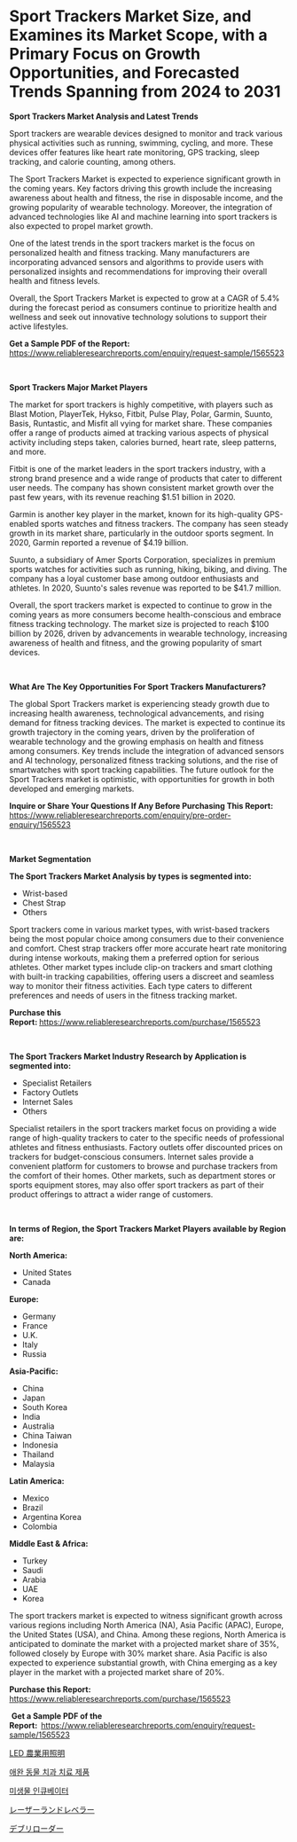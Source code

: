 <p><h1>Sport Trackers Market Size, and Examines its Market Scope, with a Primary Focus on Growth Opportunities, and Forecasted Trends Spanning from 2024 to 2031</h1></p><p><strong>Sport Trackers Market Analysis and Latest Trends</strong></p>
<p><p>Sport trackers are wearable devices designed to monitor and track various physical activities such as running, swimming, cycling, and more. These devices offer features like heart rate monitoring, GPS tracking, sleep tracking, and calorie counting, among others.</p><p>The Sport Trackers Market is expected to experience significant growth in the coming years. Key factors driving this growth include the increasing awareness about health and fitness, the rise in disposable income, and the growing popularity of wearable technology. Moreover, the integration of advanced technologies like AI and machine learning into sport trackers is also expected to propel market growth.</p><p>One of the latest trends in the sport trackers market is the focus on personalized health and fitness tracking. Many manufacturers are incorporating advanced sensors and algorithms to provide users with personalized insights and recommendations for improving their overall health and fitness levels.</p><p>Overall, the Sport Trackers Market is expected to grow at a CAGR of 5.4% during the forecast period as consumers continue to prioritize health and wellness and seek out innovative technology solutions to support their active lifestyles.</p></p>
<p><strong>Get a Sample PDF of the Report:&nbsp;</strong> <a href="https://www.reliableresearchreports.com/enquiry/request-sample/1565523">https://www.reliableresearchreports.com/enquiry/request-sample/1565523</a></p>
<p>&nbsp;</p>
<p><strong>Sport Trackers Major Market Players</strong></p>
<p><p>The market for sport trackers is highly competitive, with players such as Blast Motion, PlayerTek, Hykso, Fitbit, Pulse Play, Polar, Garmin, Suunto, Basis, Runtastic, and Misfit all vying for market share. These companies offer a range of products aimed at tracking various aspects of physical activity including steps taken, calories burned, heart rate, sleep patterns, and more.</p><p>Fitbit is one of the market leaders in the sport trackers industry, with a strong brand presence and a wide range of products that cater to different user needs. The company has shown consistent market growth over the past few years, with its revenue reaching $1.51 billion in 2020.</p><p>Garmin is another key player in the market, known for its high-quality GPS-enabled sports watches and fitness trackers. The company has seen steady growth in its market share, particularly in the outdoor sports segment. In 2020, Garmin reported a revenue of $4.19 billion.</p><p>Suunto, a subsidiary of Amer Sports Corporation, specializes in premium sports watches for activities such as running, hiking, biking, and diving. The company has a loyal customer base among outdoor enthusiasts and athletes. In 2020, Suunto's sales revenue was reported to be $41.7 million.</p><p>Overall, the sport trackers market is expected to continue to grow in the coming years as more consumers become health-conscious and embrace fitness tracking technology. The market size is projected to reach $100 billion by 2026, driven by advancements in wearable technology, increasing awareness of health and fitness, and the growing popularity of smart devices.</p></p>
<p>&nbsp;</p>
<p><strong>What Are The Key Opportunities For Sport Trackers Manufacturers?</strong></p>
<p><p>The global Sport Trackers market is experiencing steady growth due to increasing health awareness, technological advancements, and rising demand for fitness tracking devices. The market is expected to continue its growth trajectory in the coming years, driven by the proliferation of wearable technology and the growing emphasis on health and fitness among consumers. Key trends include the integration of advanced sensors and AI technology, personalized fitness tracking solutions, and the rise of smartwatches with sport tracking capabilities. The future outlook for the Sport Trackers market is optimistic, with opportunities for growth in both developed and emerging markets.</p></p>
<p><strong>Inquire or Share Your Questions If Any Before Purchasing This Report:</strong> <a href="https://www.reliableresearchreports.com/enquiry/pre-order-enquiry/1565523">https://www.reliableresearchreports.com/enquiry/pre-order-enquiry/1565523</a></p>
<p>&nbsp;</p>
<p><strong>Market Segmentation</strong></p>
<p><strong>The Sport Trackers Market Analysis by types is segmented into:</strong></p>
<p><ul><li>Wrist-based</li><li>Chest Strap</li><li>Others</li></ul></p>
<p><p>Sport trackers come in various market types, with wrist-based trackers being the most popular choice among consumers due to their convenience and comfort. Chest strap trackers offer more accurate heart rate monitoring during intense workouts, making them a preferred option for serious athletes. Other market types include clip-on trackers and smart clothing with built-in tracking capabilities, offering users a discreet and seamless way to monitor their fitness activities. Each type caters to different preferences and needs of users in the fitness tracking market.</p></p>
<p><strong>Purchase this Report:&nbsp;</strong><a href="https://www.reliableresearchreports.com/purchase/1565523">https://www.reliableresearchreports.com/purchase/1565523</a></p>
<p>&nbsp;</p>
<p><strong>The Sport Trackers Market Industry Research by Application is segmented into:</strong></p>
<p><ul><li>Specialist Retailers</li><li>Factory Outlets</li><li>Internet Sales</li><li>Others</li></ul></p>
<p><p>Specialist retailers in the sport trackers market focus on providing a wide range of high-quality trackers to cater to the specific needs of professional athletes and fitness enthusiasts. Factory outlets offer discounted prices on trackers for budget-conscious consumers. Internet sales provide a convenient platform for customers to browse and purchase trackers from the comfort of their homes. Other markets, such as department stores or sports equipment stores, may also offer sport trackers as part of their product offerings to attract a wider range of customers.</p></p>
<p>&nbsp;</p>
<p><strong>In terms of Region, the Sport Trackers Market Players available by Region are:</strong></p>
<p>
    <p> <strong> North America: </strong>
        <ul>
            <li>United States</li>
            <li>Canada</li>
        </ul>
        </p> 
    <p> <strong> Europe: </strong>
        <ul>
            <li>Germany</li>
            <li>France</li>
            <li>U.K.</li>
            <li>Italy</li>
            <li>Russia</li>
        </ul>
        </p> 
    <p> <strong> Asia-Pacific: </strong>
        <ul>
            <li>China</li>
            <li>Japan</li>
            <li>South Korea</li>
            <li>India</li>
            <li>Australia</li>
            <li>China Taiwan</li>
            <li>Indonesia</li>
            <li>Thailand</li>
            <li>Malaysia</li>
        </ul>
        </p> 
    <p> <strong> Latin America: </strong>
        <ul>
            <li>Mexico</li>
            <li>Brazil</li>
            <li>Argentina Korea</li>
            <li>Colombia</li>
        </ul>
        </p> 
    <p> <strong> Middle East & Africa: </strong>
        <ul>
            <li>Turkey</li>
            <li>Saudi</li>
            <li>Arabia</li>
            <li>UAE</li>
            <li>Korea</li>
        </ul>
    </p>
    </p>
<p><p>The sport trackers market is expected to witness significant growth across various regions including North America (NA), Asia Pacific (APAC), Europe, the United States (USA), and China. Among these regions, North America is anticipated to dominate the market with a projected market share of 35%, followed closely by Europe with 30% market share. Asia Pacific is also expected to experience substantial growth, with China emerging as a key player in the market with a projected market share of 20%.</p></p>
<p><strong>Purchase this Report: </strong><a href="https://www.reliableresearchreports.com/purchase/1565523">https://www.reliableresearchreports.com/purchase/1565523</a></p>
<p>&nbsp;<strong>Get a Sample PDF of the Report:&nbsp;&nbsp;</strong><a href="https://www.reliableresearchreports.com/enquiry/request-sample/1565523">https://www.reliableresearchreports.com/enquiry/request-sample/1565523</a></p>
<p><strong></strong></p>
<p><p><a href="https://medium.com/@zackaryhalvorson2023/led%E8%BE%B2%E6%A5%AD%E7%85%A7%E6%98%8E%E5%B8%82%E5%A0%B4%E3%83%AC%E3%83%9D%E3%83%BC%E3%83%88%E3%81%8C-%E3%81%93%E3%81%AE%E5%B8%82%E5%A0%B4%E3%81%AE%E6%9C%80%E6%96%B0%E3%83%88%E3%83%AC%E3%83%B3%E3%83%89%E3%81%A8%E6%88%90%E9%95%B7%E6%A9%9F%E4%BC%9A%E3%82%92%E6%98%8E%E3%82%89%E3%81%8B%E3%81%AB%E3%81%97%E3%81%BE%E3%81%99-15b0ba271ac3">LED 農業用照明</a></p><p><a href="https://github.com/fredrickeglers/Market-Research-Report-List-1/blob/main/45973762941.md">애완 동물 치과 치료 제품</a></p><p><a href="https://github.com/bunxhcci35271755/Market-Research-Report-List-1/blob/main/28848902940.md">미생물 인큐베이터</a></p><p><a href="https://github.com/efcvopdgkdx128/Market-Research-Report-List-1/blob/main/28311043308.md">レーザーランドレベラー</a></p><p><a href="https://github.com/hwbcz413288296/Market-Research-Report-List-1/blob/main/26474383309.md">デブリローダー</a></p></p>